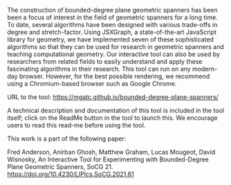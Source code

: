 The construction of bounded-degree plane geometric spanners has been been a focus of interest in the field of geometric spanners for a long time. To date, several algorithms have been designed with various trade-offs in degree and stretch-factor. Using JSXGraph, a state-of-the-art JavaScript library for geometry, we have implemented seven of these sophisticated algorithms so that they can be used for research in geometric spanners and teaching computational geometry. Our interactive tool can also be used by researchers from related fields to easily understand and apply these fascinating algorithms in their research. This tool can run on any modern-day browser. However, for the best possible rendering, we recommend using a Chromium-based browser such as Google Chrome.

URL to the tool: https://mgatc.github.io/bounded-degree-plane-spanners/

A technical description and documentation of this tool is included in the tool itself; click on the ReadMe button in the tool to launch this.  We encourage users to read this read-me before using the tool.

This work is a part of the following paper:

Fred Anderson, Anirban Ghosh, Matthew Graham, Lucas Mougeot, David Wisnosky, An Interactive Tool for Experimenting with Bounded-Degree Plane Geometric Spanners, SoCG 21. https://doi.org/10.4230/LIPIcs.SoCG.2021.61
